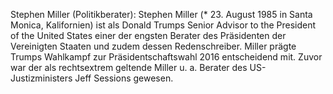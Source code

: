 Stephen Miller (Politikberater): Stephen Miller (* 23. August 1985 in Santa Monica, Kalifornien) ist als Donald Trumps Senior Advisor to the President of the United States einer der engsten Berater des Präsidenten der Vereinigten Staaten und zudem dessen Redenschreiber. Miller prägte Trumps Wahlkampf zur Präsidentschaftswahl 2016 entscheidend mit. Zuvor war der als rechtsextrem geltende Miller u. a. Berater des US-Justizministers Jeff Sessions gewesen.

